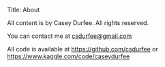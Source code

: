 Title: About

All content is by Casey Durfee. All rights reserved.

You can contact me at csdurfee@gmail.com

All code is available at https://github.com/csdurfee or https://www.kaggle.com/code/caseydurfee 